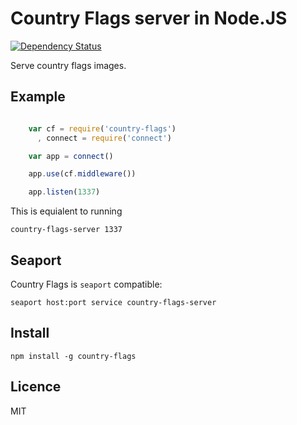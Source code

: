 # Country Flags server in Node.JS

[![Dependency Status](https://gemnasium.com/tellnes/country-flags.png)](https://gemnasium.com/tellnes/country-flags)

Serve country flags images.


## Example

```js

    var cf = require('country-flags')
      , connect = require('connect')

    var app = connect()

    app.use(cf.middleware())

    app.listen(1337)

```

This is equialent to running

    country-flags-server 1337

## Seaport

Country Flags is `seaport` compatible:

    seaport host:port service country-flags-server

## Install

    npm install -g country-flags

## Licence

MIT
